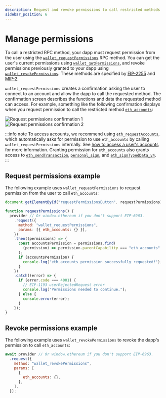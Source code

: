 ```yaml
---
description: Request and revoke permissions to call restricted methods.
sidebar_position: 6
---
```


# Manage permissions

To call a restricted RPC method, your dapp must request permission from the user using
the [`wallet_requestPermissions`](/wallet/reference/wallet_requestPermissions) RPC method.
You can get the user's current permissions using [`wallet_getPermissions`](/wallet/reference/wallet_getPermissions),
and revoke permissions previously granted to your dapp using
[`wallet_revokePermissions`](/wallet/reference/wallet_revokePermissions).
These methods are specified by [EIP-2255](https://eips.ethereum.org/EIPS/eip-2255) and
[MIP-2](https://github.com/MetaMask/metamask-improvement-proposals/blob/main/MIPs/mip-2.md).

`wallet_requestPermissions` creates a confirmation asking the user to connect to an account and
allow the dapp to call the requested method.
The confirmation screen describes the functions and data the requested method can access.
For example, something like the following confirmation displays when you request permission to call
the restricted method [`eth_accounts`](/wallet/reference/eth_accounts):

<div class="row margin-bottom--md">
    <div class="column">
        <img src={require("../assets/request-permissions.png").default} alt="Request permissions confirmation 1" style={{border: '1px solid #DCDCDC'}} />
    </div>
    <div class="column">
        <img src={require("../assets/request-permissions-2.png").default} alt="Request permissions confirmation 2" style={{border: '1px solid #DCDCDC'}} />
    </div>
</div>

:::info note
To access accounts, we recommend using [`eth_requestAccounts`](/wallet/reference/eth_requestAccounts),
which automatically asks for permission to use `eth_accounts` by calling `wallet_requestPermissions`
internally. 
See [how to access a user's accounts](../connect/access-accounts) for more information.
Granting permission for `eth_accounts` also grants access to [`eth_sendTransaction`](/wallet/reference/eth_sendTransaction), [`personal_sign`](/wallet/reference/personal_sign), and [`eth_signTypedData_v4`](/wallet/reference/eth_signTypedData_v4). 
:::

## Request permissions example

The following example uses `wallet_requestPermissions` to request permission from the user to call `eth_accounts`:

```javascript
document.getElementById("requestPermissionsButton", requestPermissions);

function requestPermissions() {
  provider // Or window.ethereum if you don't support EIP-6963.
    .request({
      method: "wallet_requestPermissions",
      params: [{ eth_accounts: {} }],
    })
    .then((permissions) => {
      const accountsPermission = permissions.find(
        (permission) => permission.parentCapability === "eth_accounts"
      );
      if (accountsPermission) {
        console.log("eth_accounts permission successfully requested!");
      }
    })
    .catch((error) => {
      if (error.code === 4001) {
        // EIP-1193 userRejectedRequest error
        console.log("Permissions needed to continue.");
      } else {
        console.error(error);
      }
    });
}
```

## Revoke permissions example

The following example uses `wallet_revokePermissions` to revoke the dapp's permission to call `eth_accounts`:

```javascript
await provider // Or window.ethereum if you don't support EIP-6963.
  .request({
    method: "wallet_revokePermissions",
    params: [
      {
        eth_accounts: {},
      },
    ],
  });
```